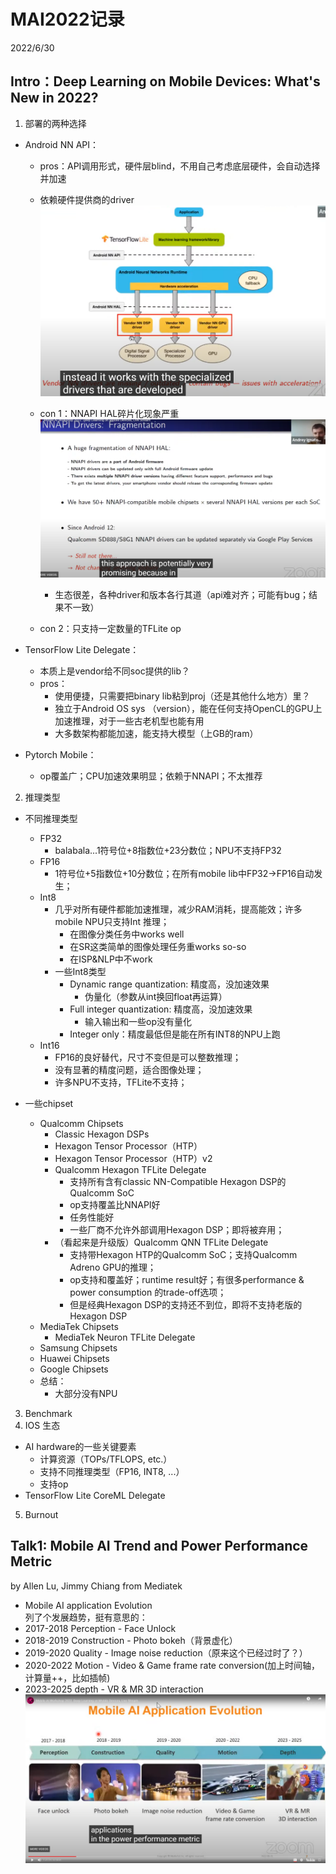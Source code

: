 # MAI2022记录  

2022/6/30  

## Intro：Deep Learning on Mobile Devices:  What's New in 2022?  
1. 部署的两种选择  
* Android NN API：  
    * pros：API调用形式，硬件层blind，不用自己考虑底层硬件，会自动选择并加速  
    * 依赖硬件提供商的driver  
    ![](https://raw.githubusercontent.com/YouCaiJun98/MyPicBed/main/imgs/202206300001.png)  
    
    * con 1：NNAPI HAL碎片化现象严重  
    ![](https://raw.githubusercontent.com/YouCaiJun98/MyPicBed/main/imgs/20220630195834.png)  
        * 生态很差，各种driver和版本各行其道（api难对齐；可能有bug；结果不一致）  
    
    * con 2：只支持一定数量的TFLite op  

* TensorFlow Lite Delegate：  
    * 本质上是vendor给不同soc提供的lib？  
    * pros：
        * 使用便捷，只需要把binary lib粘到proj（还是其他什么地方）里？  
        * 独立于Android OS sys （version），能在任何支持OpenCL的GPU上加速推理，对于一些古老机型也能有用  
        * 大多数架构都能加速，能支持大模型（上GB的ram）    

* Pytorch Mobile：  
    * op覆盖广；CPU加速效果明显；依赖于NNAPI；不太推荐  

2. 推理类型  
* 不同推理类型  
    * FP32  
        * balabala...1符号位+8指数位+23分数位；NPU不支持FP32  
    * FP16  
        * 1符号位+5指数位+10分数位；在所有mobile lib中FP32->FP16自动发生；  
    * Int8  
        * 几乎对所有硬件都能加速推理，减少RAM消耗，提高能效；许多mobile NPU只支持Int    推理；  
            * 在图像分类任务中works well  
            * 在SR这类简单的图像处理任务重works so-so  
            * 在ISP&NLP中不work  
        * 一些Int8类型  
            * Dynamic range quantization: 精度高，没加速效果  
                * 伪量化（参数从int换回float再运算）
            * Full integer quantization: 精度高，没加速效果      
                * 输入输出和一些op没有量化  
            * Integer only：精度最低但是能在所有INT8的NPU上跑    
    * Int16  
        * FP16的良好替代，尺寸不变但是可以整数推理；  
        * 没有显著的精度问题，适合图像处理；  
        * 许多NPU不支持，TFLite不支持；  

* 一些chipset  
    * Qualcomm Chipsets  
        * Classic Hexagon DSPs  
        * Hexagon Tensor Processor（HTP）  
        * Hexagon Tensor Processor（HTP）v2  
        * Qualcomm Hexagon TFLite Delegate 
            * 支持所有含有classic NN-Compatible Hexagon DSP的Qualcomm SoC  
            * op支持覆盖比NNAPI好  
            * 任务性能好  
            * 一些厂商不允许外部调用Hexagon DSP；即将被弃用；  
        * （看起来是升级版）Qualcomm QNN TFLite Delegate  
            * 支持带Hexagon HTP的Qualcomm SoC；支持Qualcomm Adreno GPU的推理；  
            * op支持和覆盖好；runtime result好；有很多performance & power   consumption   的trade-off选项；  
            * 但是经典Hexagon DSP的支持还不到位，即将不支持老版的Hexagon DSP  
    * MediaTek Chipsets  
        * MediaTek Neuron TFLite Delegate  
    * Samsung Chipsets  
    * Huawei Chipsets  
    * Google Chipsets  
    * 总结：  
        * 大部分没有NPU  

3. Benchmark  
4. IOS 生态  
* AI hardware的一些关键要素  
    * 计算资源（TOPs/TFLOPS, etc.）  
    * 支持不同推理类型（FP16, INT8, ...）  
    * 支持op  
* TensorFlow Lite CoreML Delegate 
5. Burnout  

## Talk1: Mobile AI Trend and Power Performance Metric  
by Allen Lu, Jimmy Chiang from Mediatek  
* Mobile AI application Evolution  
列了个发展趋势，挺有意思的：  
* 2017-2018 Perception - Face Unlock  
* 2018-2019 Construction - Photo bokeh（背景虚化）  
* 2019-2020 Quality - Image noise reduction（原来这个已经过时了？）  
* 2020-2022 Motion - Video & Game frame rate conversion(加上时间轴，计算量++，比如插帧)  
* 2023-2025 depth - VR & MR 3D interaction  
![](https://raw.githubusercontent.com/YouCaiJun98/MyPicBed/main/imgs/20220630224029.png)  








    
